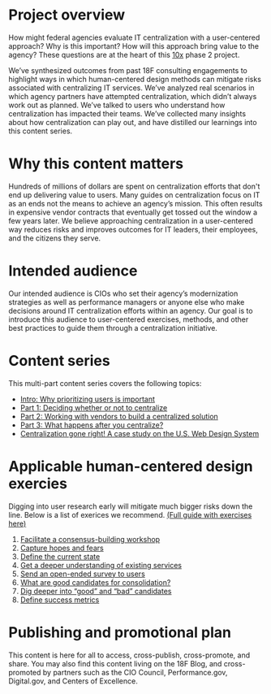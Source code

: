 # Project overview 
How might federal agencies evaluate IT centralization with a user-centered approach? Why is this important? How will this approach bring value to the agency? These questions are at the heart of this [10x](https://10x.gsa.gov/) phase 2 project.

We’ve synthesized outcomes from past 18F consulting engagements to highlight ways in which human-centered design methods can mitigate risks associated with centralizing IT services. We’ve analyzed real scenarios in which agency partners have attempted centralization, which didn’t always work out as planned. We’ve talked to users who understand how centralization has impacted their teams. We’ve collected many insights about how centralization can play out, and have distilled our learnings into this content series.

# Why this content matters
Hundreds of millions of dollars are spent on centralization efforts that don't end up delivering value to users. Many guides on centralization focus on IT as an ends not the means to achieve an agency’s mission. This often results in expensive vendor contracts that eventually get tossed out the window a few years later. We believe approaching centralization in a user-centered way reduces risks and improves outcomes for IT leaders, their employees, and the citizens they serve.

# Intended audience
Our intended audience is CIOs who set their agency’s modernization strategies as well as performance managers or anyone else who make decisions around IT centralization efforts within an agency. Our goal is to introduce this audience to user-centered exercises, methods, and other best practices to guide them through a centralization initiative. 

# Content series 
This multi-part content series covers the following topics: 
- [Intro: Why prioritizing users is important](https://github.com/18F/HCD_for_IT_Centralization/blob/master/deciding_whether_or_not_to_centralize.md)
- [Part 1: Deciding whether or not to centralize](https://github.com/18F/HCD_for_IT_Centralization/blob/master/defining_IT_centralization.md) 
- [Part 2: Working with vendors to build a centralized solution](https://github.com/18F/HCD_for_IT_Centralization/blob/master/working_with_vendors_to_build_a_centralized_solution.md)
- [Part 3: What happens after you centralize?](https://github.com/18F/HCD_for_IT_Centralization/blob/master/what_happens_after_you_centralize.md)
- [Centralization gone right! A case study on the U.S. Web Design System](https://github.com/18F/HCD_for_IT_Centralization/blob/master/case_study_USWDS.md)

# Applicable human-centered design exercies
Digging into user research early will mitigate much bigger risks down the line. Below is a list of exerices we recommend. [(Full guide with exercises here)](https://github.com/18F/HCD_for_IT_Centralization/blob/master/exercises/exercises_guide.md.)

1. [Facilitate a consensus-building workshop](https://github.com/18F/HCD_for_IT_Centralization/blob/master/consensus-building-workshop.md)
2. [Capture hopes and fears](https://github.com/18F/HCD_for_IT_Centralization/blob/master/hopes_and_fears.md) 
3. [Define the current state](https://github.com/18F/HCD_for_IT_Centralization/blob/master/define_current_state.md)
4. [Get a deeper understanding of existing services](https://github.com/18F/HCD_for_IT_Centralization/blob/master/get-deeper-understanding-existing-services.md)
5. [Send an open-ended survey to users](https://github.com/18F/HCD_for_IT_Centralization/blob/master/send-survey-to-users.md)
6. [What are good candidates for consolidation?](https://github.com/18F/HCD_for_IT_Centralization/blob/master/what-are-good-candidates-for-consolidation.md)
7. [Dig deeper into “good” and “bad” candidates](https://github.com/18F/HCD_for_IT_Centralization/blob/master/dig-deeper-good-bad-candidates.md)
8. [Define success metrics](https://github.com/18F/HCD_for_IT_Centralization/blob/master/define-success-metrics.md)

# Publishing and promotional plan
This content is here for all to access, cross-publish, cross-promote, and share. 
You may also find this content living on the 18F Blog, and cross-promoted by partners such as the CIO Council, Performance.gov, Digital.gov, and Centers of Excellence. 
